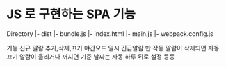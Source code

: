 # JS 로 구현하는 SPA 기능

Directory
|- dist
  |- bundle.js
|- index.html
|- main.js
|- webpack.config.js

기능
  신규 알람 추가,삭제,끄기
  야간모드 일시 긴급알람 만 작동
  알람이 삭제되면 자동 끄기 
  알람이 울리거나 꺼지면 기준 날짜는 자동 하루 뒤로 설정
  등등

